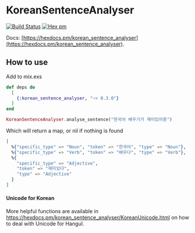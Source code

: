 # KoreanSentenceAnalyser

[![Build Status](https://travis-ci.org/JorisKok/korean_sentence_analyser.svg?branch=master)](https://travis-ci.org/JorisKok/korean_sentence_analyser)
[![Hex pm](http://img.shields.io/hexpm/v/korean_sentence_analyser.svg?style=flat)](https://hex.pm/packages/korean_sentence_analyser)

Docs: [https://hexdocs.pm/korean_sentence_analyser](https://hexdocs.pm/korean_sentence_analyser).

## How to use

Add to mix.exs

```elixir
def deps do
  [
    {:korean_sentence_analyser, "~> 0.3.0"}
  ]
end
```

```elixir
KoreanSentenceAnalyser.analyse_sentence("한국어 배우기가 재미있어용")

```
Which will return a map, or nil if nothing is found
```elixir
[
  %{"specific_type" => "Noun", "token" => "한국어", "type" => "Noun"},
  %{"specific_type" => "Verb", "token" => "배우다", "type" => "Verb"},
  %{
    "specific_type" => "Adjective",
    "token" => "재미있다",
    "type" => "Adjective"
  }
]
```

#### Unicode for Korean

More helpful functions are available in https://hexdocs.pm/korean_sentence_analyser/KoreanUnicode.html on how to deal with Unicode for Hangul.

